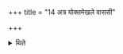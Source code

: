 +++
title = "14 अत्र योक्तमेखले वाससी"

+++

<details><summary>थिते</summary>

अत्र योक्तमेखले वाससी जालं कृष्णाजिनं चावभृथे प्रविध्य १४
</details>
